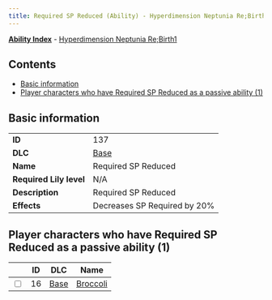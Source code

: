 ```yaml
---
title: Required SP Reduced (Ability) - Hyperdimension Neptunia Re;Birth1
---
```


[**Ability Index**](/neptunia/rb1/ability/index.html) - [Hyperdimension Neptunia Re;Birth1](/neptunia/rb1)

## Contents

- [Basic information](#basic-information)
- [Player characters who have Required SP Reduced as a passive ability (1)](#player-characters-who-have-required-sp-reduced-as-a-passive-ability-1)

## Basic information

|   |   |
| -- | -- |
| **ID** | 137
**DLC** | [Base](/neptunia/rb1/dlc/1-base.html)
**Name** | Required SP Reduced
**Required Lily level** | N/A
**Description** | Required SP Reduced
**Effects** | Decreases SP Required by 20% |


## Player characters who have Required SP Reduced as a passive ability (1)

|    | ID | DLC | Name |
| -- | -- | --- | ---- |
| <input type="checkbox" id="rb1-player-1-16" class="trackbox" /> | 16 | [Base](/neptunia/rb1/dlc/1-base.html) | [Broccoli](/neptunia/rb1/player/1-16-broccoli.html) |
